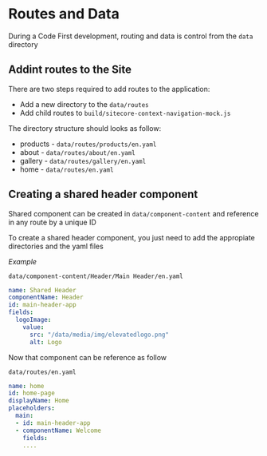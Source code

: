 
# Routes and Data

During a Code First development, routing and data is control from the `data` directory

## Addint routes to the Site

There are two steps required to add routes to the application:
- Add a new directory to the `data/routes`
- Add child routes to `build/sitecore-context-navigation-mock.js`

The directory structure should looks as follow:
- products - `data/routes/products/en.yaml`
- about - `data/routes/about/en.yaml`
- gallery - `data/routes/gallery/en.yaml`
- home - `data/routes/en.yaml`

## Creating a shared header component

Shared component can be created in `data/component-content` and reference in any route by a unique ID

To create a shared header component, you just need to add the appropiate directories and the yaml files

*Example*

`data/component-content/Header/Main Header/en.yaml`

```yaml
name: Shared Header
componentName: Header
id: main-header-app
fields:
  logoImage:
    value:
      src: "/data/media/img/elevatedlogo.png"
      alt: Logo
```

Now that component can be reference as follow

`data/routes/en.yaml`
```yaml
name: home
id: home-page
displayName: Home
placeholders:
  main:
  - id: main-header-app
  - componentName: Welcome
    fields:
    ....
```